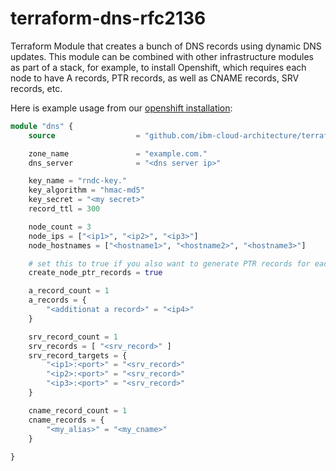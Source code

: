 # terraform-dns-rfc2136

Terraform Module that creates a bunch of DNS records using dynamic DNS updates.  This module can be combined with other infrastructure modules as part of a stack, for example, to install Openshift, which requires each node to have A records, PTR records, as well as CNAME records, SRV records, etc.

Here is example usage from our [openshift installation](https://github.com/ibm-cloud-architecture/terraform-openshift4-vmware-example):

```terraform
module "dns" {
    source                  = "github.com/ibm-cloud-architecture/terraform-dns-rfc2136"

    zone_name               = "example.com."
    dns_server              = "<dns server ip>"

    key_name = "rndc-key."
    key_algorithm = "hmac-md5"
    key_secret = "<my secret>"
    record_ttl = 300

    node_count = 3
    node_ips = ["<ip1>", "<ip2>", "<ip3>"]
    node_hostnames = ["<hostname1>", "<hostname2>", "<hostname3>"]

    # set this to true if you also want to generate PTR records for each node and you have a reverse domain set up in the DNS server
    create_node_ptr_records = true

    a_record_count = 1
    a_records = {
        "<additionat a record>" = "<ip4>"
    }

    srv_record_count = 1
    srv_records = [ "<srv_record>" ]
    srv_record_targets = {
        "<ip1>:<port>" = "<srv_record>"
        "<ip2>:<port>" = "<srv_record>"
        "<ip3>:<port>" = "<srv_record>"
    }

    cname_record_count = 1
    cname_records = {
        "<my_alias>" = "<my_cname>"
    }
    
}
```